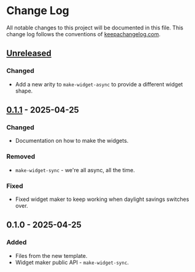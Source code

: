 # Change Log
All notable changes to this project will be documented in this file. This change log follows the conventions of [keepachangelog.com](http://keepachangelog.com/).

## [Unreleased]
### Changed
- Add a new arity to `make-widget-async` to provide a different widget shape.

## [0.1.1] - 2025-04-25
### Changed
- Documentation on how to make the widgets.

### Removed
- `make-widget-sync` - we're all async, all the time.

### Fixed
- Fixed widget maker to keep working when daylight savings switches over.

## 0.1.0 - 2025-04-25
### Added
- Files from the new template.
- Widget maker public API - `make-widget-sync`.

[Unreleased]: https://sourcehost.site/your-name/dawn-of-a-legend/compare/0.1.1...HEAD
[0.1.1]: https://sourcehost.site/your-name/dawn-of-a-legend/compare/0.1.0...0.1.1
